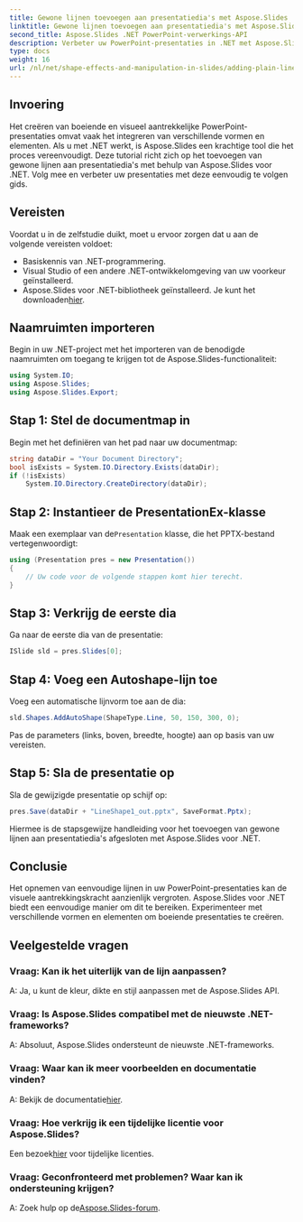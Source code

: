 ```yaml
---
title: Gewone lijnen toevoegen aan presentatiedia's met Aspose.Slides
linktitle: Gewone lijnen toevoegen aan presentatiedia's met Aspose.Slides
second_title: Aspose.Slides .NET PowerPoint-verwerkings-API
description: Verbeter uw PowerPoint-presentaties in .NET met Aspose.Slides. Volg onze stapsgewijze handleiding om moeiteloos effen lijnen toe te voegen.
type: docs
weight: 16
url: /nl/net/shape-effects-and-manipulation-in-slides/adding-plain-lines/
---
```

## Invoering
Het creëren van boeiende en visueel aantrekkelijke PowerPoint-presentaties omvat vaak het integreren van verschillende vormen en elementen. Als u met .NET werkt, is Aspose.Slides een krachtige tool die het proces vereenvoudigt. Deze tutorial richt zich op het toevoegen van gewone lijnen aan presentatiedia's met behulp van Aspose.Slides voor .NET. Volg mee en verbeter uw presentaties met deze eenvoudig te volgen gids.
## Vereisten
Voordat u in de zelfstudie duikt, moet u ervoor zorgen dat u aan de volgende vereisten voldoet:
- Basiskennis van .NET-programmering.
- Visual Studio of een andere .NET-ontwikkelomgeving van uw voorkeur geïnstalleerd.
-  Aspose.Slides voor .NET-bibliotheek geïnstalleerd. Je kunt het downloaden[hier](https://releases.aspose.com/slides/net/).
## Naamruimten importeren
Begin in uw .NET-project met het importeren van de benodigde naamruimten om toegang te krijgen tot de Aspose.Slides-functionaliteit:
```csharp
using System.IO;
using Aspose.Slides;
using Aspose.Slides.Export;
```
## Stap 1: Stel de documentmap in
Begin met het definiëren van het pad naar uw documentmap:
```csharp
string dataDir = "Your Document Directory";
bool isExists = System.IO.Directory.Exists(dataDir);
if (!isExists)
    System.IO.Directory.CreateDirectory(dataDir);
```
## Stap 2: Instantieer de PresentationEx-klasse
 Maak een exemplaar van de`Presentation` klasse, die het PPTX-bestand vertegenwoordigt:
```csharp
using (Presentation pres = new Presentation())
{
    // Uw code voor de volgende stappen komt hier terecht.
}
```
## Stap 3: Verkrijg de eerste dia
Ga naar de eerste dia van de presentatie:
```csharp
ISlide sld = pres.Slides[0];
```
## Stap 4: Voeg een Autoshape-lijn toe
Voeg een automatische lijnvorm toe aan de dia:
```csharp
sld.Shapes.AddAutoShape(ShapeType.Line, 50, 150, 300, 0);
```
Pas de parameters (links, boven, breedte, hoogte) aan op basis van uw vereisten.
## Stap 5: Sla de presentatie op
Sla de gewijzigde presentatie op schijf op:
```csharp
pres.Save(dataDir + "LineShape1_out.pptx", SaveFormat.Pptx);
```
Hiermee is de stapsgewijze handleiding voor het toevoegen van gewone lijnen aan presentatiedia's afgesloten met Aspose.Slides voor .NET.
## Conclusie
Het opnemen van eenvoudige lijnen in uw PowerPoint-presentaties kan de visuele aantrekkingskracht aanzienlijk vergroten. Aspose.Slides voor .NET biedt een eenvoudige manier om dit te bereiken. Experimenteer met verschillende vormen en elementen om boeiende presentaties te creëren.
## Veelgestelde vragen
### Vraag: Kan ik het uiterlijk van de lijn aanpassen?
A: Ja, u kunt de kleur, dikte en stijl aanpassen met de Aspose.Slides API.
### Vraag: Is Aspose.Slides compatibel met de nieuwste .NET-frameworks?
A: Absoluut, Aspose.Slides ondersteunt de nieuwste .NET-frameworks.
### Vraag: Waar kan ik meer voorbeelden en documentatie vinden?
 A: Bekijk de documentatie[hier](https://reference.aspose.com/slides/net/).
### Vraag: Hoe verkrijg ik een tijdelijke licentie voor Aspose.Slides?
 Een bezoek[hier](https://purchase.aspose.com/temporary-license/) voor tijdelijke licenties.
### Vraag: Geconfronteerd met problemen? Waar kan ik ondersteuning krijgen?
 A: Zoek hulp op de[Aspose.Slides-forum](https://forum.aspose.com/c/slides/11).